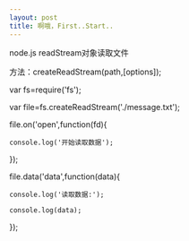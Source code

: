 ```yaml
---
layout: post
title: 啊哦，First..Start..
---
```



node.js
readStream对象读取文件  

方法：createReadStream(path,[options]);

var fs=require('fs');  

var file=fs.createReadStream('./message.txt');  

file.on('open',function(fd){  

    console.log('开始读取数据');  
  
});  

file.data('data',function(data){  

    console.log('读取数据:');  
  
    console.log(data);  
  
});  

